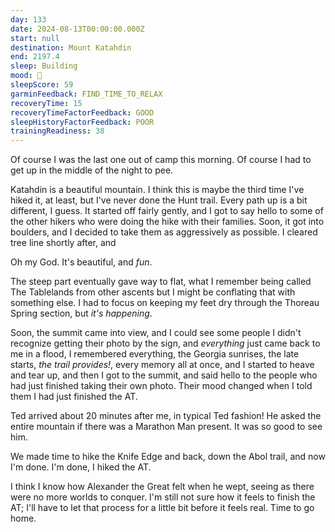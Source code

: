 ```yaml
---
day: 133
date: 2024-08-13T00:00:00.000Z
start: null
destination: Mount Katahdin
end: 2197.4
sleep: Building
mood: 🙂
sleepScore: 59
garminFeedback: FIND_TIME_TO_RELAX
recoveryTime: 15
recoveryTimeFactorFeedback: GOOD
sleepHistoryFactorFeedback: POOR
trainingReadiness: 38
---
```

Of course I was the last one out of camp this morning. Of course I had to get up in the middle of the night to pee.

Katahdin is a beautiful mountain. I think this is maybe the third time I've hiked it, at least, but I've never done the Hunt trail. Every path up is a bit different, I guess. It started off fairly gently, and I got to say hello to some of the other hikers who were doing the hike with their families. Soon, it got into boulders, and I decided to take them as aggressively as possible. I cleared tree line shortly after, and

Oh my God. It's beautiful, and *fun*.

The steep part eventually gave way to flat, what I remember being called The Tablelands from other ascents but I might be conflating that with something else. I had to focus on keeping my feet dry through the Thoreau Spring section, but *it's happening*.

Soon, the summit came into view, and I could see some people I didn't recognize getting their photo by the sign, and *everything* just came back to me in a flood, I remembered everything, the Georgia sunrises, the late starts, *the trail provides!*, every memory all at once, and I started to heave and tear up, and then I got to the summit, and said hello to the people who had just finished taking their own photo. Their mood changed when I told them I had just finished the AT.

Ted arrived about 20 minutes after me, in typical Ted fashion! He asked the entire mountain if there was a Marathon Man present. It was so good to see him.

We made time to hike the Knife Edge and back, down the Abol trail, and now I'm done. I'm done, I hiked the AT.

I think I know how Alexander the Great felt when he wept, seeing as there were no more worlds to conquer. I'm still not sure how it feels to finish the AT; I'll have to let that process for a little bit before it feels real. Time to go home.
